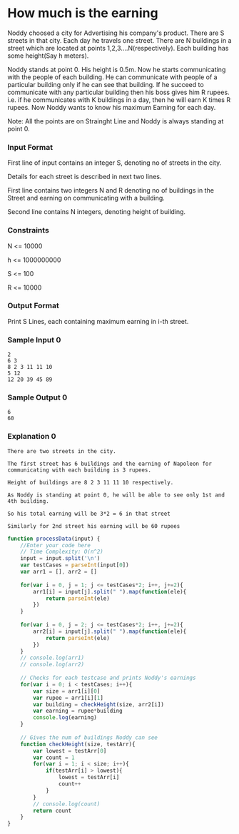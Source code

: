 # How much is the earning

Noddy choosed a city for Advertising his company's product. There are S streets in that city. Each day he travels one street. There are N buildings in a street which are located at points 1,2,3....N(respectively). Each building has some height(Say h meters).

Noddy stands at point 0. His height is 0.5m. Now he starts communicating with the people of each building. He can communicate with people of a particular building only if he can see that building. If he succeed to communicate with any particular building then his boss gives him R rupees. i.e. if he communicates with K buildings in a day, then he will earn K times R rupees. Now Noddy wants to know his maximum Earning for each day.

Note: All the points are on Strainght Line and Noddy is always standing at point 0.

### Input Format

First line of input contains an integer S, denoting no of streets in the city.

Details for each street is described in next two lines.

First line contains two integers N and R denoting no of buildings in the Street and earning on communicating with a building.

Second line contains N integers, denoting height of building.

### Constraints

N <= 10000

h <= 1000000000

S <= 100

R <= 10000

### Output Format

Print S Lines, each containing maximum earning in i-th street.

### Sample Input 0

```
2
6 3
8 2 3 11 11 10
5 12
12 20 39 45 89
```

### Sample Output 0
```
6
60
```

### Explanation 0
```
There are two streets in the city.

The first street has 6 buildings and the earning of Napoleon for communicating with each building is 3 rupees.

Height of buildings are 8 2 3 11 11 10 respectively.

As Noddy is standing at point 0, he will be able to see only 1st and 4th building.

So his total earning will be 3*2 = 6 in that street

Similarly for 2nd street his earning will be 60 rupees
```


```javascript
function processData(input) {
    //Enter your code here
    // Time Complexity: O(n^2)
    input = input.split('\n')
    var testCases = parseInt(input[0])
    var arr1 = [], arr2 = []
    
    for(var i = 0, j = 1; j <= testCases*2; i++, j+=2){
        arr1[i] = input[j].split(" ").map(function(ele){
            return parseInt(ele)
        })
    }
    
    for(var i = 0, j = 2; j <= testCases*2; i++, j+=2){
        arr2[i] = input[j].split(" ").map(function(ele){
            return parseInt(ele)
        })
    }
    // console.log(arr1)
    // console.log(arr2)
    
    // Checks for each testcase and prints Noddy's earnings
    for(var i = 0; i < testCases; i++){
        var size = arr1[i][0]
        var rupee = arr1[i][1]
        var building = checkHeight(size, arr2[i])
        var earning = rupee*building
        console.log(earning)
    }
    
    // Gives the num of buildings Noddy can see
    function checkHeight(size, testArr){
        var lowest = testArr[0]
        var count = 1
        for(var i = 1; i < size; i++){
            if(testArr[i] > lowest){
                lowest = testArr[i]
                count++
            }
        }
        // console.log(count)
        return count
    }
} 
```


